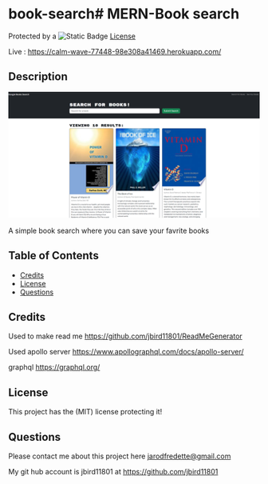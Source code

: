 # book-search# MERN-Book search 

Protected by a ![Static Badge](https://img.shields.io/badge/MIT-b06402) [License](#license)

Live : https://calm-wave-77448-98e308a41469.herokuapp.com/

## Description

![Photo of the home page of the app](images/BookSearch.PNG)

A simple book search where you can save your favrite books

## Table of Contents

- [Credits](#credits)
- [License](#license)
- [Questions](#Questions)

## Credits

Used to make read me https://github.com/jbird11801/ReadMeGenerator

Used apollo server https://www.apollographql.com/docs/apollo-server/

graphql https://graphql.org/

## License

This project has the (MIT) license protecting it!

## Questions

Please contact me about this project here [jarodfredette@gmail.com](mailto:jarodfredette@gmail.com)
            
My git hub account is jbird11801 at https://github.com/jbird11801
